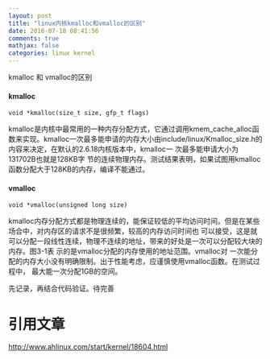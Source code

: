 ```yaml
---
layout: post
title: "linux内核kmalloc和vmalloc的区别"
date: 2016-07-18 08:41:56
comments: true
mathjax: false
categories: linux kernel
---
```


kmalloc 和 vmalloc的区别

<!--more-->

#### kmalloc

```
void *kmalloc(size_t size, gfp_t flags)
```
 
 kmalloc是内核中最常用的一种内存分配方式，它通过调用kmem_cache_alloc函 数来实现。kmalloc一次最多能申请的内存大小由include/linux/Kmalloc_size.h的 内容来决定，在默认的2.6.18内核版本中，kmalloc一 次最多能申请大小为131702B也就是128KB字 节的连续物理内存。测试结果表明，如果试图用kmalloc函数分配大于128KB的内存，编译不能通过。

#### vmalloc

```
void *vmalloc(unsigned long size)
```

kmalloc内存分配方式都是物理连续的，能保证较低的平均访问时间。但是在某些场合中，对内存区的请求不是很频繁，较高的内存访问时间也 可以接受，这是就可以分配一段线性连续，物理不连续的地址，带来的好处是一次可以分配较大块的内存。图3-1表 示的是vmalloc分配的内存使用的地址范围。vmalloc对 一次能分配的内存大小没有明确限制。出于性能考虑，应谨慎使用vmalloc函数。在测试过程中， 最大能一次分配1GB的空间。

先记录，再结合代码验证。待完善

# 引用文章

<http://www.ahlinux.com/start/kernel/18604.html>
